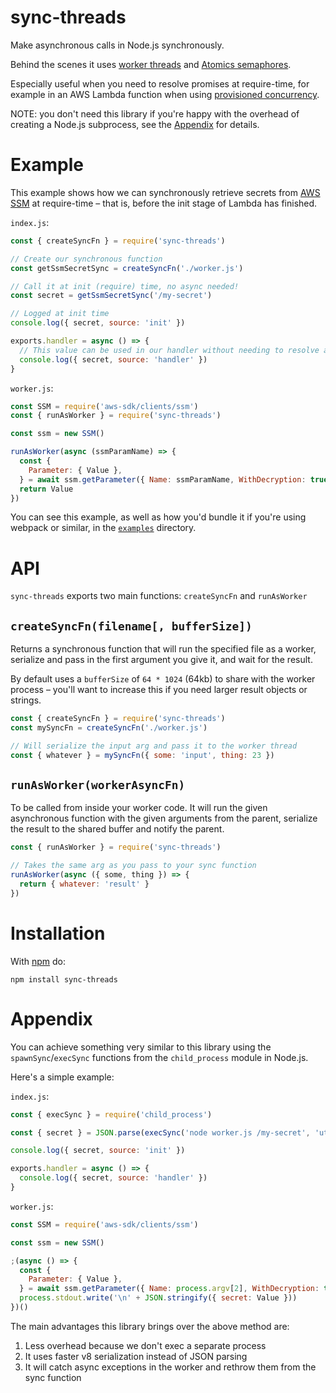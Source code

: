 # sync-threads

Make asynchronous calls in Node.js synchronously.

Behind the scenes it uses [worker threads](https://nodejs.org/api/worker_threads.html) and [Atomics semaphores](https://developer.mozilla.org/en-US/docs/Web/JavaScript/Reference/Global_Objects/Atomics).

Especially useful when you need to resolve promises at require-time,
for example in an AWS Lambda function when using [provisioned concurrency](https://docs.aws.amazon.com/lambda/latest/dg/configuration-concurrency.html#configuration-concurrency-provisioned).

NOTE: you don't need this library if you're happy with the overhead of creating a Node.js subprocess,
see the [Appendix](#appendix) for details.

# Example

This example shows how we can synchronously retrieve secrets from [AWS SSM](https://docs.aws.amazon.com/systems-manager/latest/userguide/systems-manager-parameter-store.html)
at require-time – that is, before the init stage of Lambda has finished.

`index.js`:

```js
const { createSyncFn } = require('sync-threads')

// Create our synchronous function
const getSsmSecretSync = createSyncFn('./worker.js')

// Call it at init (require) time, no async needed!
const secret = getSsmSecretSync('/my-secret')

// Logged at init time
console.log({ secret, source: 'init' })

exports.handler = async () => {
  // This value can be used in our handler without needing to resolve anything async
  console.log({ secret, source: 'handler' })
}
```

`worker.js`:

```js
const SSM = require('aws-sdk/clients/ssm')
const { runAsWorker } = require('sync-threads')

const ssm = new SSM()

runAsWorker(async (ssmParamName) => {
  const {
    Parameter: { Value },
  } = await ssm.getParameter({ Name: ssmParamName, WithDecryption: true }).promise()
  return Value
})
```

You can see this example, as well as how you'd bundle it if you're using webpack or similar, in the [`examples`](./examples) directory.

# API

`sync-threads` exports two main functions: `createSyncFn` and `runAsWorker`

## `createSyncFn(filename[, bufferSize])`

Returns a synchronous function that will run the specified file as a worker, serialize and pass in the first argument you give it, and wait for the result.

By default uses a `bufferSize` of `64 * 1024` (64kb) to share with the worker process – you'll want to increase this if you need larger result objects or strings.

```js
const { createSyncFn } = require('sync-threads')
const mySyncFn = createSyncFn('./worker.js')

// Will serialize the input arg and pass it to the worker thread
const { whatever } = mySyncFn({ some: 'input', thing: 23 })
```

## `runAsWorker(workerAsyncFn)`

To be called from inside your worker code. It will run the given asynchronous function with the given arguments from the parent, serialize the result to the shared buffer and notify the parent.

```js
const { runAsWorker } = require('sync-threads')

// Takes the same arg as you pass to your sync function
runAsWorker(async ({ some, thing }) => {
  return { whatever: 'result' }
})
```

# Installation

With [npm](http://npmjs.org/) do:

```
npm install sync-threads
```

# Appendix

You can achieve something very similar to this library using the
`spawnSync`/`execSync` functions from the `child_process` module in Node.js.

Here's a simple example:

`index.js`:

```js
const { execSync } = require('child_process')

const { secret } = JSON.parse(execSync('node worker.js /my-secret', 'utf8').trim().split('\n').pop())

console.log({ secret, source: 'init' })

exports.handler = async () => {
  console.log({ secret, source: 'handler' })
}
```

`worker.js`:

```js
const SSM = require('aws-sdk/clients/ssm')

const ssm = new SSM()

;(async () => {
  const {
    Parameter: { Value },
  } = await ssm.getParameter({ Name: process.argv[2], WithDecryption: true }).promise()
  process.stdout.write('\n' + JSON.stringify({ secret: Value }))
})()
```

The main advantages this library brings over the above method are:

1. Less overhead because we don't exec a separate process
2. It uses faster v8 serialization instead of JSON parsing
3. It will catch async exceptions in the worker and rethrow them from the sync function
